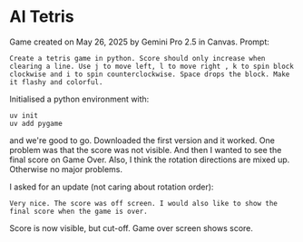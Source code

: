 # AI Tetris

Game created on May 26, 2025 by Gemini Pro 2.5 in Canvas. Prompt:

```text
Create a tetris game in python. Score should only increase when clearing a line. Use j to move left, l to move right , k to spin block clockwise and i to spin counterclockwise. Space drops the block. Make it flashy and colorful.
```

Initialised a python environment with:

```fish
uv init
uv add pygame
```

and we're good to go. Downloaded the first version and it worked. One problem
was that the score was not visible. And then I wanted to see the final score on
Game Over. Also, I think the rotation directions are mixed up. Otherwise no
major problems.

I asked for an update (not caring about rotation order):

```text
Very nice. The score was off screen. I would also like to show the final score when the game is over.
```

Score is now visible, but cut-off. Game over screen shows score.
